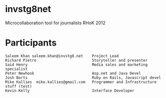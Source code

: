 invstg8net
==========

Microcollaboration tool for journalists
RHoK 2012


Participants
============

    Saleem Khan saleem.khan@invstg8.net    Project Lead
    Richard Pietro                         Storyteller and presenter
    Said Henry                             Media sales and marketing specialist
    Peter Newhook                          Asp.net and Java Devel
    Josh Borts                             Ruby on Rails, Javascript devel
    Mike Kallies  mike.kallies@gmail.com   Programmer and Infrastructure stuff (test)
    Kevin Kelly							   Interface Developer



